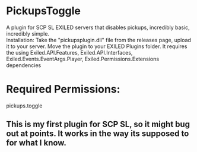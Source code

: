 # PickupsToggle
A plugin for SCP SL EXILED servers that disables pickups, incredibly basic, incredibly simple.\
Installation:
Take the "pickupsplugin.dll" file from the releases page, upload it to your server. Move the plugin to your EXILED Plugins folder. 
It requires the using Exiled.API.Features, Exiled.API.Interfaces, Exiled.Events.EventArgs.Player, Exiled.Permissions.Extensions dependencies

# Required Permissions:
pickups.toggle

## This is my first plugin for SCP SL, so it might bug out at points. It works in the way its supposed to for what I know.
